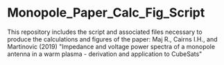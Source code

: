 # Monopole_Paper_Calc_Fig_Script
This repository includes the script and associated files necessary to produce the calculations and figures of the paper: Maj R., Cairns I.H., and Martinovic (2019) "Impedance and voltage power spectra of a monopole antenna in a warm plasma - derivation and application to CubeSats" 
